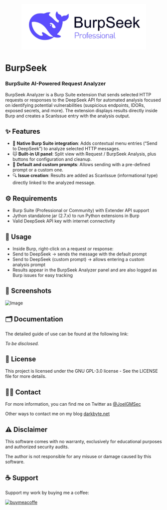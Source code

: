 <p align="center"><img width=400 alt="BurpSeek" src="https://github.com/JoelGMSec/BurpSeek/blob/main/BurpSeek.png"></p>

# BurpSeek

### BurpSuite AI-Powered Request Analyzer

BurpSeek Analyzer is a Burp Suite extension that sends selected HTTP requests or responses to the DeepSeek API for automated analysis focused on identifying potential vulnerabilities (suspicious endpoints, IDORs, exposed secrets, and more). The extension displays results directly inside Burp and creates a ScanIssue entry with the analysis output. 


## ✨ Features

- 🧩 **Native Burp Suite integration**: Adds contextual menu entries (“Send to DeepSeek”) to analyze selected HTTP messages. 
- 🐱 **Built-in UI panel**: Split view with Request / BurpSeek Analysis, plus buttons for configuration and cleanup. 
- 🧠 **Default and custom prompts**: Allows sending with a pre-defined prompt or a custom one. 
- 🔍 **Issue creation**: Results are added as ScanIssue (informational type) directly linked to the analyzed message. 


## ⚙️ Requirements

- Burp Suite (Professional or Community) with Extender API support
- Jython standalone jar (2.7.x) to run Python extensions in Burp
- Valid DeepSeek API key with internet connectivity


## 🚀 Usage

- Inside Burp, right-click on a request or response:
- Send to DeepSeek → sends the message with the default prompt
- Send to DeepSeek (custom prompt) → allows entering a custom analysis prompt
- Results appear in the BurpSeek Analyzer panel and are also logged as Burp issues for easy tracking


## 📸 Screenshots

<img width="1920" height="952" alt="Image" src="https://github.com/user-attachments/assets/11144658-628c-4f95-9253-631d54ffeeeb"/>


## 🗂️ Documentation

The detailed guide of use can be found at the following link:

*To be disclosed.*


## 📄 License

This project is licensed under the GNU GPL-3.0 license - See the LICENSE file for more details.


## 👨‍💻 Contact

For more information, you can find me on Twitter as [@JoelGMSec](https://twitter.com/JoelGMSec) 

Other ways to contact me on my blog [darkbyte.net](https://darkbyte.net)


## ⚠️ Disclaimer

This software comes with no warranty, exclusively for educational purposes and authorized security audits.

The author is not responsible for any misuse or damage caused by this software.


## ☕ Support
Support my work by buying me a coffee:

[<img width=250 alt="buymeacoffe" src="https://cdn.buymeacoffee.com/buttons/v2/default-blue.png">](https://www.buymeacoffee.com/joelgmsec)
